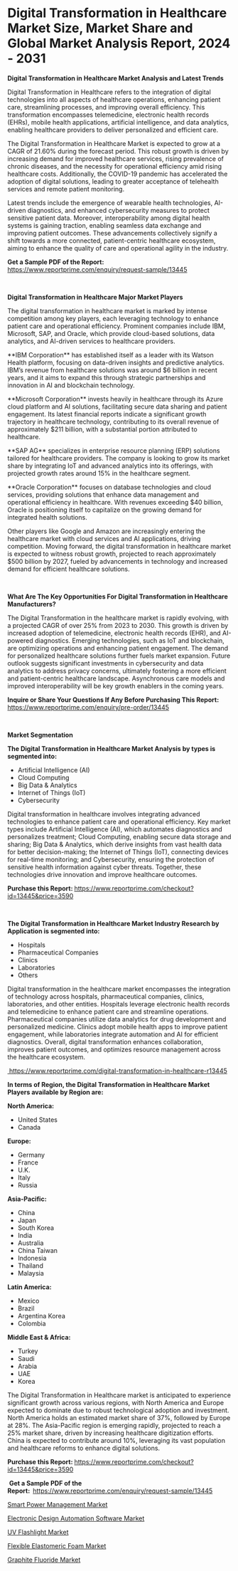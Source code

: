 <p><h1>Digital Transformation in Healthcare Market Size, Market Share and Global Market Analysis Report, 2024 - 2031</h1></p><p><strong>Digital Transformation in Healthcare Market Analysis and Latest Trends</strong></p>
<p><p>Digital Transformation in Healthcare refers to the integration of digital technologies into all aspects of healthcare operations, enhancing patient care, streamlining processes, and improving overall efficiency. This transformation encompasses telemedicine, electronic health records (EHRs), mobile health applications, artificial intelligence, and data analytics, enabling healthcare providers to deliver personalized and efficient care.</p><p>The Digital Transformation in Healthcare Market is expected to grow at a CAGR of 21.60% during the forecast period. This robust growth is driven by increasing demand for improved healthcare services, rising prevalence of chronic diseases, and the necessity for operational efficiency amid rising healthcare costs. Additionally, the COVID-19 pandemic has accelerated the adoption of digital solutions, leading to greater acceptance of telehealth services and remote patient monitoring.</p><p>Latest trends include the emergence of wearable health technologies, AI-driven diagnostics, and enhanced cybersecurity measures to protect sensitive patient data. Moreover, interoperability among digital health systems is gaining traction, enabling seamless data exchange and improving patient outcomes. These advancements collectively signify a shift towards a more connected, patient-centric healthcare ecosystem, aiming to enhance the quality of care and operational agility in the industry.</p></p>
<p><strong>Get a Sample PDF of the Report:&nbsp;</strong> <a href="https://www.reportprime.com/enquiry/request-sample/13445">https://www.reportprime.com/enquiry/request-sample/13445</a></p>
<p>&nbsp;</p>
<p><strong>Digital Transformation in Healthcare Major Market Players</strong></p>
<p><p>The digital transformation in healthcare market is marked by intense competition among key players, each leveraging technology to enhance patient care and operational efficiency. Prominent companies include IBM, Microsoft, SAP, and Oracle, which provide cloud-based solutions, data analytics, and AI-driven services to healthcare providers.</p><p>**IBM Corporation** has established itself as a leader with its Watson Health platform, focusing on data-driven insights and predictive analytics. IBM’s revenue from healthcare solutions was around $6 billion in recent years, and it aims to expand this through strategic partnerships and innovation in AI and blockchain technology.</p><p>**Microsoft Corporation** invests heavily in healthcare through its Azure cloud platform and AI solutions, facilitating secure data sharing and patient engagement. Its latest financial reports indicate a significant growth trajectory in healthcare technology, contributing to its overall revenue of approximately $211 billion, with a substantial portion attributed to healthcare.</p><p>**SAP AG** specializes in enterprise resource planning (ERP) solutions tailored for healthcare providers. The company is looking to grow its market share by integrating IoT and advanced analytics into its offerings, with projected growth rates around 15% in the healthcare segment.</p><p>**Oracle Corporation** focuses on database technologies and cloud services, providing solutions that enhance data management and operational efficiency in healthcare. With revenues exceeding $40 billion, Oracle is positioning itself to capitalize on the growing demand for integrated health solutions.</p><p>Other players like Google and Amazon are increasingly entering the healthcare market with cloud services and AI applications, driving competition. Moving forward, the digital transformation in healthcare market is expected to witness robust growth, projected to reach approximately $500 billion by 2027, fueled by advancements in technology and increased demand for efficient healthcare solutions.</p></p>
<p>&nbsp;</p>
<p><strong>What Are The Key Opportunities For Digital Transformation in Healthcare Manufacturers?</strong></p>
<p><p>The Digital Transformation in the healthcare market is rapidly evolving, with a projected CAGR of over 25% from 2023 to 2030. This growth is driven by increased adoption of telemedicine, electronic health records (EHR), and AI-powered diagnostics. Emerging technologies, such as IoT and blockchain, are optimizing operations and enhancing patient engagement. The demand for personalized healthcare solutions further fuels market expansion. Future outlook suggests significant investments in cybersecurity and data analytics to address privacy concerns, ultimately fostering a more efficient and patient-centric healthcare landscape. Asynchronous care models and improved interoperability will be key growth enablers in the coming years.</p></p>
<p><strong>Inquire or Share Your Questions If Any Before Purchasing This Report:</strong> <a href="https://www.reportprime.com/enquiry/pre-order/13445">https://www.reportprime.com/enquiry/pre-order/13445</a></p>
<p>&nbsp;</p>
<p><strong>Market Segmentation</strong></p>
<p><strong>The Digital Transformation in Healthcare Market Analysis by types is segmented into:</strong></p>
<p><ul><li>Artificial Intelligence (AI)</li><li>Cloud Computing</li><li>Big Data & Analytics</li><li>Internet of Things (IoT)</li><li>Cybersecurity</li></ul></p>
<p><p>Digital transformation in healthcare involves integrating advanced technologies to enhance patient care and operational efficiency. Key market types include Artificial Intelligence (AI), which automates diagnostics and personalizes treatment; Cloud Computing, enabling secure data storage and sharing; Big Data & Analytics, which derive insights from vast health data for better decision-making; the Internet of Things (IoT), connecting devices for real-time monitoring; and Cybersecurity, ensuring the protection of sensitive health information against cyber threats. Together, these technologies drive innovation and improve healthcare outcomes.</p></p>
<p><strong>Purchase this Report:&nbsp;</strong><a href="https://www.reportprime.com/checkout?id=13445&price=3590">https://www.reportprime.com/checkout?id=13445&price=3590</a></p>
<p>&nbsp;</p>
<p><strong>The Digital Transformation in Healthcare Market Industry Research by Application is segmented into:</strong></p>
<p><ul><li>Hospitals</li><li>Pharmaceutical Companies</li><li>Clinics</li><li>Laboratories</li><li>Others</li></ul></p>
<p><p>Digital transformation in the healthcare market encompasses the integration of technology across hospitals, pharmaceutical companies, clinics, laboratories, and other entities. Hospitals leverage electronic health records and telemedicine to enhance patient care and streamline operations. Pharmaceutical companies utilize data analytics for drug development and personalized medicine. Clinics adopt mobile health apps to improve patient engagement, while laboratories integrate automation and AI for efficient diagnostics. Overall, digital transformation enhances collaboration, improves patient outcomes, and optimizes resource management across the healthcare ecosystem.</p></p>
<p><a href="https://www.reportprime.com/digital-transformation-in-healthcare-r13445">&nbsp;https://www.reportprime.com/digital-transformation-in-healthcare-r13445</a></p>
<p><strong>In terms of Region, the Digital Transformation in Healthcare Market Players available by Region are:</strong></p>
<p>
    <p> <strong> North America: </strong>
        <ul>
            <li>United States</li>
            <li>Canada</li>
        </ul>
        </p> 
    <p> <strong> Europe: </strong>
        <ul>
            <li>Germany</li>
            <li>France</li>
            <li>U.K.</li>
            <li>Italy</li>
            <li>Russia</li>
        </ul>
        </p> 
    <p> <strong> Asia-Pacific: </strong>
        <ul>
            <li>China</li>
            <li>Japan</li>
            <li>South Korea</li>
            <li>India</li>
            <li>Australia</li>
            <li>China Taiwan</li>
            <li>Indonesia</li>
            <li>Thailand</li>
            <li>Malaysia</li>
        </ul>
        </p> 
    <p> <strong> Latin America: </strong>
        <ul>
            <li>Mexico</li>
            <li>Brazil</li>
            <li>Argentina Korea</li>
            <li>Colombia</li>
        </ul>
        </p> 
    <p> <strong> Middle East & Africa: </strong>
        <ul>
            <li>Turkey</li>
            <li>Saudi</li>
            <li>Arabia</li>
            <li>UAE</li>
            <li>Korea</li>
        </ul>
    </p>
    </p>
<p><p>The Digital Transformation in Healthcare market is anticipated to experience significant growth across various regions, with North America and Europe expected to dominate due to robust technological adoption and investment. North America holds an estimated market share of 37%, followed by Europe at 28%. The Asia-Pacific region is emerging rapidly, projected to reach a 25% market share, driven by increasing healthcare digitization efforts. China is expected to contribute around 10%, leveraging its vast population and healthcare reforms to enhance digital solutions.</p></p>
<p><strong>Purchase this Report: </strong><a href="https://www.reportprime.com/checkout?id=13445&price=3590">https://www.reportprime.com/checkout?id=13445&price=3590</a></p>
<p>&nbsp;<strong>Get a Sample PDF of the Report:&nbsp;&nbsp;</strong><a href="https://www.reportprime.com/enquiry/request-sample/13445">https://www.reportprime.com/enquiry/request-sample/13445</a></p>
<p><strong></strong></p>
<p><p><a href="https://github.com/FahadAhmed223/Market-Research-Report-List-1/blob/main/smart-power-management-market.md">Smart Power Management Market</a></p><p><a href="https://github.com/MarilynDouglas476/Market-Research-Report-List-1/blob/main/electronic-design-automation-software-market.md">Electronic Design Automation Software Market</a></p><p><a href="https://www.linkedin.com/pulse/insights-uv-flashlight-market-players-size-geographical-regions-c63ff?trackingId=qfr8y%2BaXTVqVxAGb0gdH6g%3D%3D">UV Flashlight Market</a></p><p><a href="https://issuu.com/reportprime-2/docs/flexible-elastomeric-foam-market-si_06897a8949768c">Flexible Elastomeric Foam Market</a></p><p><a href="https://issuu.com/reportprime-2/docs/graphite-fluoride-market-size-2030._0d4e9f574821e5">Graphite Fluoride Market</a></p></p>